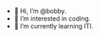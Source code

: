 - 👋 Hi, I’m @bobby.
- 👀 I’m interested in coding.
- 🌱 I’m currently learning ITI.

<!---
lord02p/lord02p is a ✨ special ✨ repository because its `README.md` (this file) appears on your GitHub profile.
You can click the Preview link to take a look at your changes.
--->
